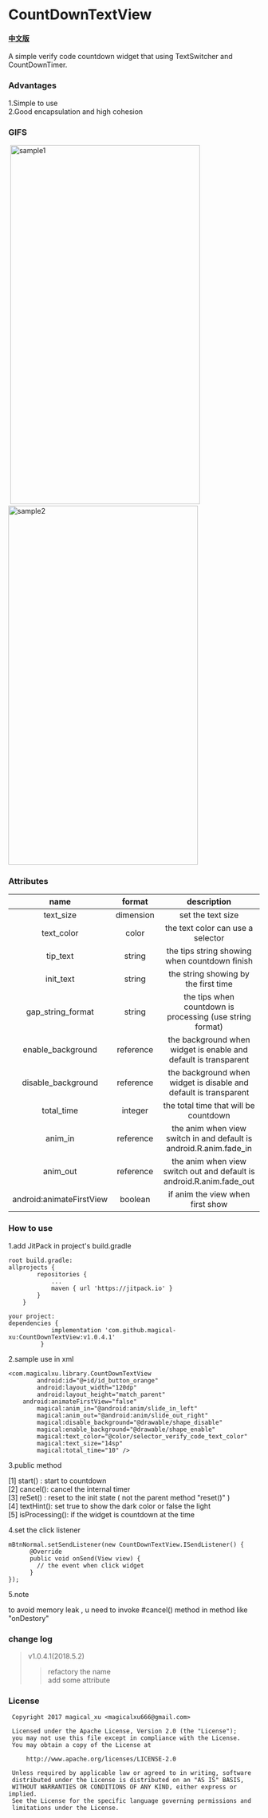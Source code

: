 # CountDownTextView  
#### [中文版](https://github.com/magical-xu/CountDownTextView/raw/master/README_CN.md)
A simple verify code countdown widget that using TextSwitcher and CountDownTimer.  

### Advantages  
1.Simple to use  
2.Good encapsulation and high cohesion  

### GIFS   
 <img src="https://github.com/magical-xu/CountDownTextView/raw/master/screenshot/CountDownTextView.gif" width="380" height="720" alt="sample1"/> 
 <img src="https://github.com/magical-xu/CountDownTextView/raw/master/screenshot/sample.gif" width="380" height="720" alt="sample2"/>

### Attributes  
  
|name|format|description|
|:---:|:---:|:---:|
| text_size | dimension |set the text size
| text_color | color |the text color can use a selector
| tip_text | string |the tips string showing when countdown finish
| init_text | string |the string showing by the first time
| gap_string_format | string |the tips when countdown is processing (use string format)
| enable_background | reference |the background when widget is enable and default is transparent
| disable_background | reference |the background when widget is disable and default is transparent 
| total_time | integer |the total time that will be countdown
| anim_in | reference |the anim when view switch in and default is android.R.anim.fade_in
| anim_out | reference |the anim when view switch out and default is android.R.anim.fade_out
| android:animateFirstView | boolean |if anim the view when first show      

### How to use    

1.add JitPack in project's build.gradle   
```
root build.gradle:  
allprojects {
		repositories {
			...
			maven { url 'https://jitpack.io' }
		}
	}  
  
your project:  
dependencies {
	        implementation 'com.github.magical-xu:CountDownTextView:v1.0.4.1'
	     }
```

2.sample use in xml

```
<com.magicalxu.library.CountDownTextView
        android:id="@+id/id_button_orange"
        android:layout_width="120dp"
        android:layout_height="match_parent"
	android:animateFirstView="false"
        magical:anim_in="@android:anim/slide_in_left"
        magical:anim_out="@android:anim/slide_out_right"
        magical:disable_background="@drawable/shape_disable"
        magical:enable_background="@drawable/shape_enable"
        magical:text_color="@color/selector_verify_code_text_color"
        magical:text_size="14sp"
        magical:total_time="10" />
```
    
3.public method 

[1] start() : start to countdown  
[2] cancel(): cancel the internal timer    
[3] reSet() : reset to the init state ( not the parent method "reset()" )  
[4] textHint(): set true to show the dark color or false the light  
[5] isProcessing(): if the widget is countdown at the time       

4.set the click listener  
```
mBtnNormal.setSendListener(new CountDownTextView.ISendListener() {
      @Override
      public void onSend(View view) {
        // the event when click widget  
      }
});
```        
5.note  

to avoid memory leak , u need to invoke #cancel() method in method like "onDestory"   

### change log  

> v1.0.4.1(2018.5.2)  
>>refactory the name      
>>add some attribute     

### License  

```  
 Copyright 2017 magical_xu <magicalxu666@gmail.com>
 
 Licensed under the Apache License, Version 2.0 (the "License");
 you may not use this file except in compliance with the License.
 You may obtain a copy of the License at
 
     http://www.apache.org/licenses/LICENSE-2.0
 
 Unless required by applicable law or agreed to in writing, software
 distributed under the License is distributed on an "AS IS" BASIS,
 WITHOUT WARRANTIES OR CONDITIONS OF ANY KIND, either express or implied.
 See the License for the specific language governing permissions and
 limitations under the License.  
 ```  
      
